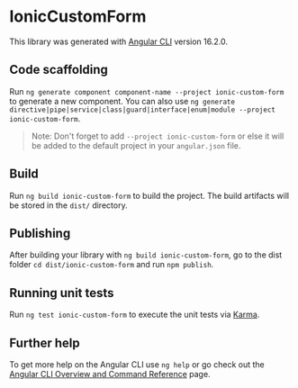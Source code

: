 # IonicCustomForm

This library was generated with [Angular CLI](https://github.com/angular/angular-cli) version 16.2.0.

## Code scaffolding

Run `ng generate component component-name --project ionic-custom-form` to generate a new component. You can also use `ng generate directive|pipe|service|class|guard|interface|enum|module --project ionic-custom-form`.
> Note: Don't forget to add `--project ionic-custom-form` or else it will be added to the default project in your `angular.json` file. 

## Build

Run `ng build ionic-custom-form` to build the project. The build artifacts will be stored in the `dist/` directory.

## Publishing

After building your library with `ng build ionic-custom-form`, go to the dist folder `cd dist/ionic-custom-form` and run `npm publish`.

## Running unit tests

Run `ng test ionic-custom-form` to execute the unit tests via [Karma](https://karma-runner.github.io).

## Further help

To get more help on the Angular CLI use `ng help` or go check out the [Angular CLI Overview and Command Reference](https://angular.io/cli) page.
